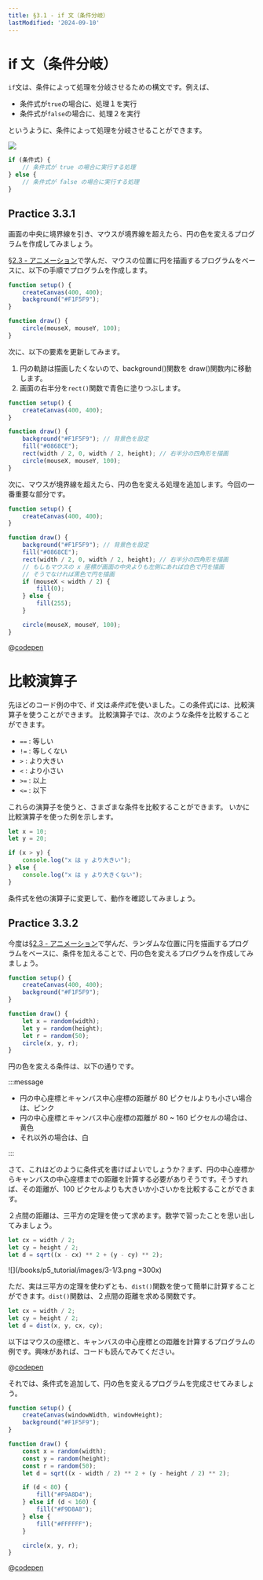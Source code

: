 ```yaml
---
title: §3.1 - if 文（条件分岐）
lastModified: '2024-09-10'
---
```


# if 文（条件分岐）

`if`文は、条件によって処理を分岐させるための構文です。例えば、

-   条件式が`true`の場合に、処理１を実行
-   条件式が`false`の場合に、処理２を実行

というように、条件によって処理を分岐させることができます。

![](/books/p5_tutorial/images/3-1/2.png)

```js
if (条件式) {
    // 条件式が true の場合に実行する処理
} else {
    // 条件式が false の場合に実行する処理
}
```

## Practice 3.3.1

画面の中央に境界線を引き、マウスが境界線を超えたら、円の色を変えるプログラムを作成してみましょう。

[§2.3 - アニメーション](https://kenji-codelab.vercel.app/books/p5_tutorial/2-3)で学んだ、マウスの位置に円を描画するプログラムをベースに、以下の手順でプログラムを作成します。

```js
function setup() {
    createCanvas(400, 400);
    background("#F1F5F9");
}

function draw() {
    circle(mouseX, mouseY, 100);
}
```

次に、以下の要素を更新してみます。

1. 円の軌跡は描画したくないので、background()関数を draw()関数内に移動します。
2. 画面の右半分を`rect()`関数で青色に塗りつぶします。

```js
function setup() {
    createCanvas(400, 400);
}

function draw() {
    background("#F1F5F9"); // 背景色を設定
    fill("#0868CE");
    rect(width / 2, 0, width / 2, height); // 右半分の四角形を描画
    circle(mouseX, mouseY, 100);
}
```

次に、マウスが境界線を超えたら、円の色を変える処理を追加します。今回の一番重要な部分です。

```js
function setup() {
    createCanvas(400, 400);
}

function draw() {
    background("#F1F5F9"); // 背景色を設定
    fill("#0868CE");
    rect(width / 2, 0, width / 2, height); // 右半分の四角形を描画
    // もしもマウスの x 座標が画面の中央よりも左側にあれば白色で円を描画
    // そうでなければ黒色で円を描画
    if (mouseX < width / 2) {
        fill(0);
    } else {
        fill(255);
    }

    circle(mouseX, mouseY, 100);
}
```

@[codepen](https://codepen.io/karutt/pen/yLdxZey)

# 比較演算子

先ほどのコード例の中で、if 文は*条件式*を使いました。この条件式には、比較演算子を使うことができます。
比較演算子では、次のような条件を比較することができます。

-   `==` : 等しい
-   `!=` : 等しくない
-   `>` : より大きい
-   `<` : より小さい
-   `>=` : 以上
-   `<=` : 以下

これらの演算子を使うと、さまざまな条件を比較することができます。
いかに比較演算子を使った例を示します。

```js
let x = 10;
let y = 20;

if (x > y) {
    console.log("x は y より大きい");
} else {
    console.log("x は y より大きくない");
}
```

条件式を他の演算子に変更して、動作を確認してみましょう。

## Practice 3.3.2

今度は[§2.3 - アニメーション](https://kenji-codelab.vercel.app/books/p5_tutorial/2-3)で学んだ、ランダムな位置に円を描画するプログラムをベースに、条件を加えることで、円の色を変えるプログラムを作成してみましょう。

```js
function setup() {
    createCanvas(400, 400);
    background("#F1F5F9");
}

function draw() {
    let x = random(width);
    let y = random(height);
    let r = random(50);
    circle(x, y, r);
}
```

円の色を変える条件は、以下の通りです。

:::message

-   円の中心座標とキャンバス中心座標の距離が 80 ピクセルよりも小さい場合は、ピンク
-   円の中心座標とキャンバス中心座標の距離が 80 ~ 160 ピクセルの場合は、黄色
-   それ以外の場合は、白

:::

さて、これはどのように条件式を書けばよいでしょうか？まず、円の中心座標からキャンバスの中心座標までの距離を計算する必要がありそうです。そうすれば、その距離が、100 ピクセルよりも大きいか小さいかを比較することができます。

２点間の距離は、三平方の定理を使って求めます。数学で習ったことを思い出してみましょう。

```js
let cx = width / 2;
let cy = height / 2;
let d = sqrt((x - cx) ** 2 + (y - cy) ** 2);
```

![](/books/p5_tutorial/images/3-1/3.png =300x)

ただ、実は三平方の定理を使わずとも、`dist()`関数を使って簡単に計算することができます。`dist()`関数は、２点間の距離を求める関数です。

```js
let cx = width / 2;
let cy = height / 2;
let d = dist(x, y, cx, cy);
```

以下はマウスの座標と、キャンバスの中心座標との距離を計算するプログラムの例です。興味があれば、コードも読んでみてください。

@[codepen](https://codepen.io/karutt/pen/JjQmrdb)

それでは、条件式を追加して、円の色を変えるプログラムを完成させてみましょう。

```js
function setup() {
    createCanvas(windowWidth, windowHeight);
    background("#F1F5F9");
}

function draw() {
    const x = random(width);
    const y = random(height);
    const r = random(50);
    let d = sqrt((x - width / 2) ** 2 + (y - height / 2) ** 2);

    if (d < 80) {
        fill("#F9A8D4");
    } else if (d < 160) {
        fill("#F9D8A8");
    } else {
        fill("#FFFFFF");
    }

    circle(x, y, r);
}
```

@[codepen](https://codepen.io/karutt/pen/OJeBxWa)
